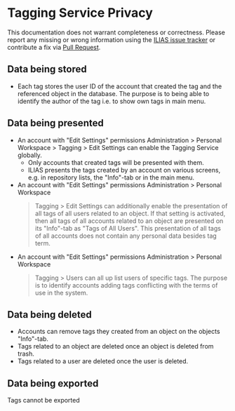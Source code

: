 # Tagging Service Privacy

This documentation does not warrant completeness or correctness. Please report any
missing or wrong information using the [ILIAS issue tracker](https://mantis.ilias.de)
or contribute a fix via [Pull Request](docs/development/contributing.md#pull-request-to-the-repositories).


## Data being stored

- Each tag stores the user ID of the account that created the tag and the referenced
  object in the database. The purpose is to being able to identify the author of the
  tag i.e. to show own tags in main menu.


## Data being presented

- An account with "Edit Settings" permissions Administration > Personal Workspace >
  Tagging > Edit Settings can enable the Tagging Service globally.
  - Only accounts that created tags will be presented with them. 
  - ILIAS presents the tags created by an account on various screens, e.g. in
    repository lists, the "Info"-tab or in the main menu.
- An account with "Edit Settings" permissions Administration > Personal Workspace
  > Tagging > Edit Settings can additionally enable the presentation of all tags
  of all users related to an object. If that setting is activated, then all tags
  of all accounts related to an object are presented on its "Info"-tab as "Tags of
  All Users". This presentation of all tags of all accounts does not contain any
  personal data besides tag term.
- An account with "Edit Settings" permissions Administration > Personal Workspace
  > Tagging > Users can all up list users of specific tags. The purpose is to
  identify accounts adding tags conflicting with the terms of use in the system.


## Data being deleted

- Accounts can remove tags they created from an object on the objects "Info"-tab. 
- Tags related to an object are deleted once an object is deleted from trash.
- Tags related to a user are deleted once the user is deleted. 


## Data being exported 
Tags cannot be exported
